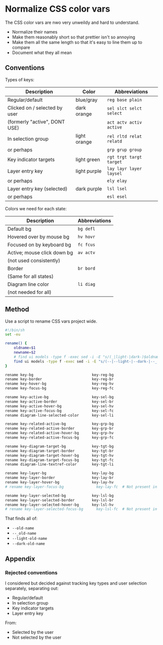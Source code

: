 # Normalize CSS color vars

The CSS color vars are nwo very unweildy and hard to understand.

- Normalize their names
- Make them reasonably short so that prettier isn't so annoying
- Make them all the same length so that it's easy to line them up to compare
- Document what they all mean

## Conventions

Types of keys:

| Description                   | Color        | Abbreviations           |
| ----------------------------- | ------------ | ----------------------- |
| Regular/default               | blue/gray    | `reg base plain`        |
| Clicked on / selected by user | dark orange  | `sel slct selct select` |
| (formerly "active", DONT USE) |              | `act actv activ active` |
| In selection group            | light orange | `rel rltd relat relatd` |
| or perhaps                    |              | `grp grup group`        |
| Key indicator targets         | light green  | `rgt trgt targt target` |
| Layer entry key               | light purple | `lay layr layer laysel` |
| or perhaps                    |              | `ely elay`              |
| Layer entry key (selected)    | dark purple  | `lsl lsel`              |
| or perhaps                    |              | `esl esel`              |

Colors we need for each state:

| Description                 | Abbreviations |
| --------------------------- | ------------- |
| Default bg                  | `bg defl`     |
| Hovered over by mouse bg    | `hv hovr`     |
| Focused on by keyboard bg   | `fc fcus`     |
| Active; mouse click down bg | `av actv`     |
| (not used consistently)     |               |
| Border                      | `br bord`     |
| (Same for all states)       |               |
| Diagram line color          | `li diag`     |
| (not needed for all)        |               |

## Method

Use a script to rename CSS vars project wide.

```sh
#!/bin/sh
set -eu

rename() {
    oldname=$1
    newname=$2
    # find ui models -type f -exec sed -i -E "s/(_|light-|dark-)$oldname/\1$newname/g" {} +
    find ui models -type f -exec sed -i -E "s/(--|--light-|--dark-|--_|--_light-|--_dark-)$oldname/\1$newname/g" {} +
}

rename key-bg                           key-reg-bg
rename key-border                       key-reg-br
rename key-hover-bg                     key-reg-hv
rename key-focus-bg                     key-reg-fc

rename key-active-bg                    key-sel-bg
rename key-active-border                key-sel-br
rename key-active-hover-bg              key-sel-hv
rename key-active-focus-bg              key-sel-fc
rename diagram-line-selected-color      key-sel-li

rename key-related-active-bg            key-grp-bg
rename key-related-active-border        key-grp-br
rename key-related-active-hover-bg      key-grp-hv
rename key-related-active-focus-bg      key-grp-fc

rename key-diagram-target-bg            key-tgt-bg
rename key-diagram-target-border        key-tgt-br
rename key-diagram-target-hover-bg      key-tgt-hv
rename key-diagram-target-focus-bg      key-tgt-fc
rename diagram-line-textref-color       key-tgt-li

rename key-layer-bg                     key-lay-bg
rename key-layer-border                 key-lay-br
rename key-layer-hover-bg               key-lay-hv
# rename key-layer-focus-bg               key-lay-fc  # Not present in project

rename key-layer-selected-bg            key-lsl-bg
rename key-layer-selected-border        key-lsl-br
rename key-layer-selected-hover-bg      key-lsl-hv
# rename key-layer-selected-focus-bg      key-lsl-fc  # Not present in project
```

That finds all of:

- `--old-name`
- `--_old-name`
- `--light-old-name`
- `--dark-old-name`

## Appendix

### Rejected conventions

I considered but decided against tracking key types and user selection separately,
separating out:

- Regular/default
- In selection group
- Key indicator targets
- Layer entry key

From:

- Selected by the user
- Not selected by the user
